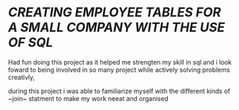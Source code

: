 # *CREATING EMPLOYEE TABLES FOR A SMALL COMPANY WITH THE USE OF SQL*

 Had fun doing this project as it helped me strengten my skill in sql and i look foward to being involved in so many project while actively solving problems creativly,
 
 during this project i was able to familiarize myself with the different kinds of ~join~ statment to make my work neeat and organised 

